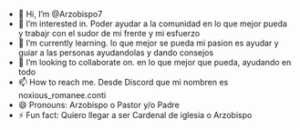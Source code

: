- 👋 Hi, I’m @Arzobispo7
- 👀 I’m interested in. Poder ayudar a la comunidad en lo que mejor pueda y trabajr con el sudor de mi frente y mi esfuerzo
- 🌱 I’m currently learning. lo que mejor se pueda mi pasion es ayudar y guiar a las personas ayudandolas y dando consejos
- 💞️ I’m looking to collaborate on.  en lo que mejor que pueda, ayudando en todo
- 📫 How to reach me. Desde Discord que mi nombren es noxious_romanee.conti
- 😄 Pronouns: Arzobispo o Pastor y/o Padre
- ⚡ Fun fact: Quiero llegar a ser Cardenal de iglesia o Arzobispo

<!---
Arzobispo7/Arzobispo7 is a ✨ special ✨ repository because its `README.md` (this file) appears on your GitHub profile.
You can click the Preview link to take a look at your changes.
--->
